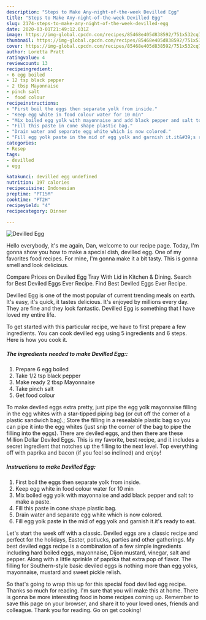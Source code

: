 ```yaml
---
description: "Steps to Make Any-night-of-the-week Devilled Egg"
title: "Steps to Make Any-night-of-the-week Devilled Egg"
slug: 2174-steps-to-make-any-night-of-the-week-devilled-egg
date: 2020-03-01T21:49:12.031Z
image: https://img-global.cpcdn.com/recipes/85468e405d838592/751x532cq70/devilled-egg-recipe-main-photo.jpg
thumbnail: https://img-global.cpcdn.com/recipes/85468e405d838592/751x532cq70/devilled-egg-recipe-main-photo.jpg
cover: https://img-global.cpcdn.com/recipes/85468e405d838592/751x532cq70/devilled-egg-recipe-main-photo.jpg
author: Loretta Pratt
ratingvalue: 4
reviewcount: 13
recipeingredient:
- 6 egg boiled
- 12 tsp black pepper
- 2 tbsp Mayonnaise
- pinch salt
-  food colour
recipeinstructions:
- "First boil the eggs then separate yolk from inside."
- "Keep egg white in food colour water for 10 min"
- "Mix boiled egg yolk with mayonnaise and add black pepper and salt to make a paste."
- "Fill this paste in cone shape plastic bag."
- "Drain water and separate egg white which is now colored."
- "Fill egg yolk paste in the mid of egg yolk and garnish it.it&#39;s ready to eat."
categories:
- Resep
tags:
- devilled
- egg

katakunci: devilled egg undefined
nutrition: 197 calories
recipecuisine: Indonesian
preptime: "PT15M"
cooktime: "PT2H"
recipeyield: "4"
recipecategory: Dinner

---
```



![Devilled Egg](https://img-global.cpcdn.com/recipes/85468e405d838592/751x532cq70/devilled-egg-recipe-main-photo.jpg)

Hello everybody, it's me again, Dan, welcome to our recipe page. Today, I'm gonna show you how to make a special dish, devilled egg. One of my favorites food recipes. For mine, I'm gonna make it a bit tasty. This is gonna smell and look delicious.

Compare Prices on Deviled Egg Tray With Lid in Kitchen &amp; Dining. Search for Best Deviled Eggs Ever Recipe. Find Best Deviled Eggs Ever Recipe.

Devilled Egg is one of the most popular of current trending meals on earth. It's easy, it's quick, it tastes delicious. It's enjoyed by millions every day. They are fine and they look fantastic. Devilled Egg is something that I have loved my entire life.


To get started with this particular recipe, we have to first prepare a few ingredients. You can cook devilled egg using 5 ingredients and 6 steps. Here is how you cook it.

##### The ingredients needed to make Devilled Egg::

1. Prepare 6 egg boiled
1. Take 1/2 tsp black pepper
1. Make ready 2 tbsp Mayonnaise
1. Take pinch salt
1. Get  food colour


To make deviled eggs extra pretty, just pipe the egg yolk mayonnaise filling in the egg whites with a star-tipped piping bag (or cut off the corner of a plastic sandwich bag).; Store the filling in a resealable plastic bag so you can pipe it into the egg whites (just snip the corner of the bag to pipe the filling into the eggs). There are deviled eggs, and then there are these Million Dollar Deviled Eggs. This is my favorite, best recipe, and it includes a secret ingredient that notches up the filling to the next level. Top everything off with paprika and bacon (if you feel so inclined) and enjoy! 

##### Instructions to make Devilled Egg:

1. First boil the eggs then separate yolk from inside.
1. Keep egg white in food colour water for 10 min
1. Mix boiled egg yolk with mayonnaise and add black pepper and salt to make a paste.
1. Fill this paste in cone shape plastic bag.
1. Drain water and separate egg white which is now colored.
1. Fill egg yolk paste in the mid of egg yolk and garnish it.it&#39;s ready to eat.


Let&#39;s start the week off with a classic. Deviled eggs are a classic recipe and perfect for the holidays, Easter, potlucks, parties and other gatherings. My best deviled eggs recipe is a combination of a few simple ingredients including hard boiled eggs, mayonnaise, Dijon mustard, vinegar, salt and pepper. Along with a little sprinkle of paprika that extra pop of flavor. The filling for Southern-style basic deviled eggs is nothing more than egg yolks, mayonnaise, mustard and sweet pickle relish. 

So that's going to wrap this up for this special food devilled egg recipe. Thanks so much for reading. I'm sure that you will make this at home. There is gonna be more interesting food in home recipes coming up. Remember to save this page on your browser, and share it to your loved ones, friends and colleague. Thank you for reading. Go on get cooking!
